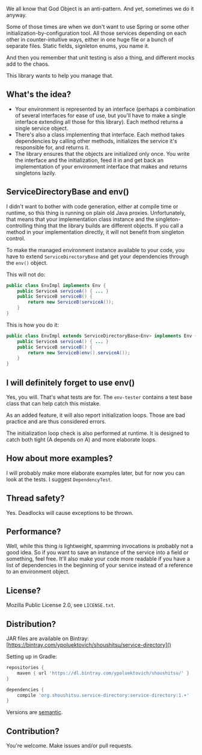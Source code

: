 We all know that God Object is an anti-pattern.
And yet, sometimes we do it anyway.

Some of those times are when we don't want to use Spring or some other initialization-by-configuration tool.
All those services depending on each other in counter-intuitive ways,
either in one huge file or a bunch of separate files. Static fields, signleton enums, you name it.

And then you remember that unit testing is also a thing, and different mocks add to the chaos.

This library wants to help you manage that.

## What's the idea?

- Your environment is represented by an interface (perhaps a combination of several interfaces for ease of use, but
  you'll have to make a single interface extending all those for this library). Each method returns a single
  service object.
- There's also a class implementing that interface. Each method takes dependencies by calling other methods,
  initializes the service it's responsible for, and returns it.
- The library ensures that the objects are initialized only once. You write the interface and the initialization,
  feed it in and get back an implementation of your environment interface that makes and returns singletons lazily.

## ServiceDirectoryBase and env()

I didn't want to bother with code generation, either at compile time or runtime, so this thing is running on
plain old Java proxies. Unfortunately, that means that your implementation class instance and the singleton-controlling
thing that the library builds are different objects. If you call a method in your implementation directly, it will not
benefit from singleton control.

To make the managed environment instance available to your code, you have to extend `ServiceDirectoryBase`
and get your dependencies through the `env()` object.

This will not do:

```java
public class EnvImpl implements Env {
	public ServiceA serviceA() { ... }
	public ServiceB serviceB() {
		return new ServiceB(serviceA());
	}
}
```

This is how you do it:

```java
public class EnvImpl extends ServiceDirectoryBase<Env> implements Env {
	public ServiceA serviceA() { ... }
	public ServiceB serviceB() {
		return new ServiceB(env().serviceA());
	}
}
```

## I will definitely forget to use env()

Yes, you will. That's what tests are for. The `env-tester` contains a test base class that can help catch this mistake.

As an added feature, it will also report initialization loops. Those are bad practice and are thus considered errors.

The initialization loop check is also performed at runtime. It is designed to catch both tight (A depends on A) and
more elaborate loops.

## How about more examples?

I will probably make more elaborate examples later, but for now you can look at the tests. I suggest `DependencyTest`.

## Thread safety?

Yes. Deadlocks will cause exceptions to be thrown.

## Performance?

Well, while this thing *is* lightweight, spamming invocations is probably not a good idea. So if you want to save
an instance of the service into a field or something, feel free. It'll also make your code more readable
if you have a list of dependencies in the beginning of your service instead of a reference to an environment object.

## License?

Mozilla Public License 2.0, see `LICENSE.txt`.

## Distribution?

JAR files are available on Bintray: [https://bintray.com/ypoluektovich/shoushitsu/service-directory]()

Setting up in Gradle:

```groovy
repositories {
    maven { url 'https://dl.bintray.com/ypoluektovich/shoushitsu/' }
}

dependencies {
    compile 'org.shoushitsu.service-directory:service-directory:1.+'
}
```

Versions are [semantic](http://semver.org/).

## Contribution?

You're welcome. Make issues and/or pull requests.